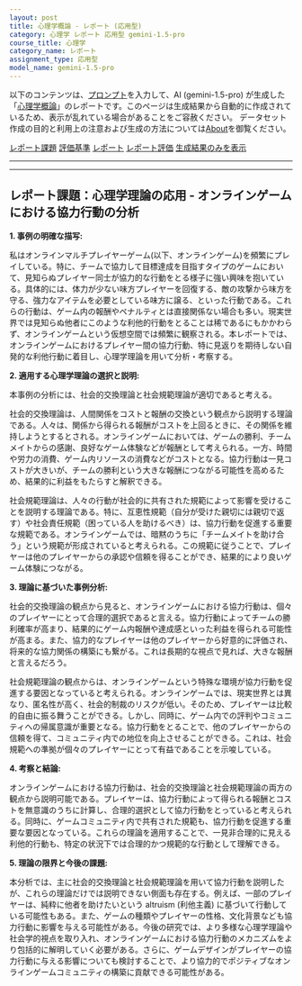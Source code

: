 ```yaml
---
layout: post
title: 心理学概論 - レポート (応用型)
category: 心理学 レポート 応用型 gemini-1.5-pro
course_title: 心理学
category_name: レポート
assignment_type: 応用型
model_name: gemini-1.5-pro
---
```


以下のコンテンツは、[プロンプト](http://127.0.0.1:8000/generated/心理学/gemini-1.5-pro/prompt_レポート-応用型.md)を入力して、AI (gemini-1.5-pro) が生成した「[心理学概論](/contents/心理学/)」のレポートです。このページは生成結果から自動的に作成されているため、表示が乱れている場合があることをご容赦ください。
データセット作成の目的と利用上の注意および生成の方法については[About](/About)を御覧ください。

[レポート課題](../レポート課題-応用型)
[評価基準](../評価基準-応用型)
[レポート](../レポート-応用型)
[レポート評価](../レポート評価-応用型)
[生成結果のみを表示](http://127.0.0.1:8000/generated/心理学/gemini-1.5-pro/レポート-応用型.md)
  

***
***
  
## レポート課題：心理学理論の応用 - オンラインゲームにおける協力行動の分析

**1. 事例の明確な描写:**

私はオンラインマルチプレイヤーゲーム(以下、オンラインゲーム)を頻繁にプレイしている。特に、チームで協力して目標達成を目指すタイプのゲームにおいて、見知らぬプレイヤー同士が協力的な行動をとる様子に強い興味を抱いている。具体的には、体力が少ない味方プレイヤーを回復する、敵の攻撃から味方を守る、強力なアイテムを必要としている味方に譲る、といった行動である。これらの行動は、ゲーム内の報酬やペナルティとは直接関係ない場合も多い。現実世界では見知らぬ他者にこのような利他的行動をとることは稀であるにもかかわらず、オンラインゲームという仮想空間では頻繁に観察される。本レポートでは、オンラインゲームにおけるプレイヤー間の協力行動、特に見返りを期待しない自発的な利他行動に着目し、心理学理論を用いて分析・考察する。

**2. 適用する心理学理論の選択と説明:**

本事例の分析には、社会的交換理論と社会規範理論が適切であると考える。

社会的交換理論は、人間関係をコストと報酬の交換という観点から説明する理論である。人々は、関係から得られる報酬がコストを上回るときに、その関係を維持しようとするとされる。オンラインゲームにおいては、ゲームの勝利、チームメイトからの感謝、良好なゲーム体験などが報酬として考えられる。一方、時間や労力の消費、ゲーム内リソースの消費などがコストとなる。協力行動は一見コストが大きいが、チームの勝利という大きな報酬につながる可能性を高めるため、結果的に利益をもたらすと解釈できる。

社会規範理論は、人々の行動が社会的に共有された規範によって影響を受けることを説明する理論である。特に、互恵性規範（自分が受けた親切には親切で返す）や社会責任規範（困っている人を助けるべき）は、協力行動を促進する重要な規範である。オンラインゲームでは、暗黙のうちに「チームメイトを助け合う」という規範が形成されていると考えられる。この規範に従うことで、プレイヤーは他のプレイヤーからの承認や信頼を得ることができ、結果的により良いゲーム体験につながる。

**3. 理論に基づいた事例分析:**

社会的交換理論の観点から見ると、オンラインゲームにおける協力行動は、個々のプレイヤーにとって合理的選択であると言える。協力行動によってチームの勝利確率が高まり、結果的にゲーム内報酬や達成感といった利益を得られる可能性が高まる。また、協力的なプレイヤーは他のプレイヤーから好意的に評価され、将来的な協力関係の構築にも繋がる。これは長期的な視点で見れば、大きな報酬と言えるだろう。

社会規範理論の観点からは、オンラインゲームという特殊な環境が協力行動を促進する要因となっていると考えられる。オンラインゲームでは、現実世界とは異なり、匿名性が高く、社会的制裁のリスクが低い。そのため、プレイヤーは比較的自由に振る舞うことができる。しかし、同時に、ゲーム内での評判やコミュニティへの帰属意識が重要となる。協力行動をとることで、他のプレイヤーからの信頼を得て、コミュニティ内での地位を向上させることができる。これは、社会規範への準拠が個々のプレイヤーにとって有益であることを示唆している。

**4. 考察と結論:**

オンラインゲームにおける協力行動は、社会的交換理論と社会規範理論の両方の観点から説明可能である。プレイヤーは、協力行動によって得られる報酬とコストを無意識のうちに計算し、合理的選択として協力行動をとっていると考えられる。同時に、ゲームコミュニティ内で共有された規範も、協力行動を促進する重要な要因となっている。これらの理論を適用することで、一見非合理的に見える利他的行動も、特定の状況下では合理的かつ規範的な行動として理解できる。

**5. 理論の限界と今後の課題:**

本分析では、主に社会的交換理論と社会規範理論を用いて協力行動を説明したが、これらの理論だけでは説明できない側面も存在する。例えば、一部のプレイヤーは、純粋に他者を助けたいという altruism (利他主義) に基づいて行動している可能性もある。また、ゲームの種類やプレイヤーの性格、文化背景なども協力行動に影響を与える可能性がある。今後の研究では、より多様な心理学理論や社会学的視点を取り入れ、オンラインゲームにおける協力行動のメカニズムをより包括的に解明していく必要がある。さらに、ゲームデザインがプレイヤーの協力行動に与える影響についても検討することで、より協力的でポジティブなオンラインゲームコミュニティの構築に貢献できる可能性がある。
